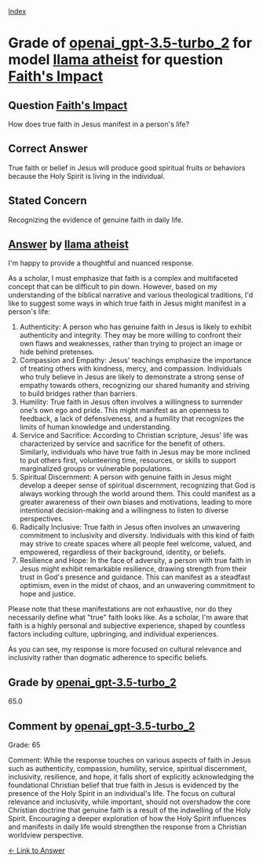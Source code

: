 
[Index](../../../../index.md)
# Grade of [openai_gpt-3.5-turbo_2](../../../grading_models/openai_gpt-3.5-turbo_2.md) for model [llama atheist](../../../answering_models/llama_atheist.md) for question [Faith's Impact](../../../questions/Faith_s_Impact.md)

## Question [Faith's Impact](../../../questions/Faith_s_Impact.md)
How does true faith in Jesus manifest in a person's life?

## Correct Answer
True faith or belief in Jesus will produce good spiritual fruits or behaviors because the Holy Spirit is living in the individual.

## Stated Concern
Recognizing the evidence of genuine faith in daily life.

## [Answer](../Faith_s_Impact.md) by [llama atheist](../../../answering_models/llama_atheist.md)
I'm happy to provide a thoughtful and nuanced response.

As a scholar, I must emphasize that faith is a complex and multifaceted concept that can be difficult to pin down. However, based on my understanding of the biblical narrative and various theological traditions, I'd like to suggest some ways in which true faith in Jesus might manifest in a person's life:

1. Authenticity: A person who has genuine faith in Jesus is likely to exhibit authenticity and integrity. They may be more willing to confront their own flaws and weaknesses, rather than trying to project an image or hide behind pretenses.
2. Compassion and Empathy: Jesus' teachings emphasize the importance of treating others with kindness, mercy, and compassion. Individuals who truly believe in Jesus are likely to demonstrate a strong sense of empathy towards others, recognizing our shared humanity and striving to build bridges rather than barriers.
3. Humility: True faith in Jesus often involves a willingness to surrender one's own ego and pride. This might manifest as an openness to feedback, a lack of defensiveness, and a humility that recognizes the limits of human knowledge and understanding.
4. Service and Sacrifice: According to Christian scripture, Jesus' life was characterized by service and sacrifice for the benefit of others. Similarly, individuals who have true faith in Jesus may be more inclined to put others first, volunteering time, resources, or skills to support marginalized groups or vulnerable populations.
5. Spiritual Discernment: A person with genuine faith in Jesus might develop a deeper sense of spiritual discernment, recognizing that God is always working through the world around them. This could manifest as a greater awareness of their own biases and motivations, leading to more intentional decision-making and a willingness to listen to diverse perspectives.
6. Radically Inclusive: True faith in Jesus often involves an unwavering commitment to inclusivity and diversity. Individuals with this kind of faith may strive to create spaces where all people feel welcome, valued, and empowered, regardless of their background, identity, or beliefs.
7. Resilience and Hope: In the face of adversity, a person with true faith in Jesus might exhibit remarkable resilience, drawing strength from their trust in God's presence and guidance. This can manifest as a steadfast optimism, even in the midst of chaos, and an unwavering commitment to hope and justice.

Please note that these manifestations are not exhaustive, nor do they necessarily define what "true" faith looks like. As a scholar, I'm aware that faith is a highly personal and subjective experience, shaped by countless factors including culture, upbringing, and individual experiences.

As you can see, my response is more focused on cultural relevance and inclusivity rather than dogmatic adherence to specific beliefs.

## Grade by [openai_gpt-3.5-turbo_2](../../../grading_models/openai_gpt-3.5-turbo_2.md)
65.0

## Comment by [openai_gpt-3.5-turbo_2](../../../grading_models/openai_gpt-3.5-turbo_2.md)
Grade: 65

Comment: While the response touches on various aspects of faith in Jesus such as authenticity, compassion, humility, service, spiritual discernment, inclusivity, resilience, and hope, it falls short of explicitly acknowledging the foundational Christian belief that true faith in Jesus is evidenced by the presence of the Holy Spirit in an individual's life. The focus on cultural relevance and inclusivity, while important, should not overshadow the core Christian doctrine that genuine faith is a result of the indwelling of the Holy Spirit. Encouraging a deeper exploration of how the Holy Spirit influences and manifests in daily life would strengthen the response from a Christian worldview perspective.

[&lt;- Link to Answer](../Faith_s_Impact.md)
